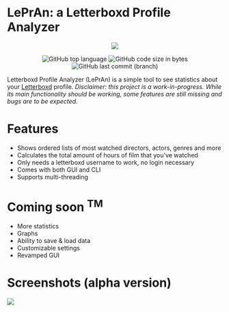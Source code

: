 # LePrAn: a Letterboxd Profile Analyzer
<p align="center"><img src="https://i.imgur.com/1uoOUjs.png">
</p>
<p align="center"><img alt="GitHub top language" src="https://img.shields.io/github/languages/top/lombardo-luca/LePrAn"> <img alt="GitHub code size in bytes" src="https://img.shields.io/github/languages/code-size/lombardo-luca/LePrAn"> <img alt="GitHub last commit (branch)" src="https://img.shields.io/github/last-commit/lombardo-luca/LePrAn/main"> 
</p>


Letterboxd Profile Analyzer (LePrAn) is a simple tool to see statistics about your [Letterboxd](https://letterboxd.com) profile.
*Disclaimer: this project is a work-in-progress. While its main functionality should be working, some features are still missing and bugs are to be expected.*

# Features
- Shows ordered lists of most watched directors, actors, genres and more
- Calculates the total amount of hours of film that you've watched
- Only needs a letterboxd username to work, no login necessary
- Comes with both GUI and CLI
- Supports multi-threading

# Coming soon <sup>TM</sup>
- More statistics
- Graphs
- Ability to save & load data
- Customizable settings
- Revamped GUI

# Screenshots (alpha version)
<img src="https://i.imgur.com/BobzccU.png">
